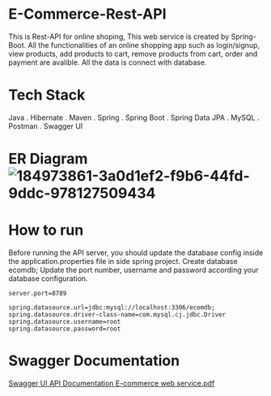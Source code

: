 # E-Commerce-Rest-API
This is Rest-API for online shoping, This web service is created by Spring-Boot. All the functionalities of an online shopping app such as login/signup, view products, add products to cart, remove products from cart, order and payment are avalible. All the data is connect with database.
# Tech Stack
   Java
. Hibernate
. Maven
. Spring
. Spring Boot
. Spring Data JPA
. MySQL
. Postman
. Swagger UI

# ER Diagram![184973861-3a0d1ef2-f9b6-44fd-9ddc-978127509434](https://user-images.githubusercontent.com/101567803/219017268-6a1b28bc-bdc7-4092-ab05-df5b0c6d4440.jpg)


# How to run
Before running the API server, you should update the database config inside the application.properties file in side spring project.
Create database ecomdb;
Update the port number, username and password according your database configuration.

    server.port=8789

    spring.datasource.url=jdbc:mysql://localhost:3306/ecomdb;
    spring.datasource.driver-class-name=com.mysql.cj.jdbc.Driver
    spring.datasource.username=root
    spring.datasource.password=root
   
# Swagger Documentation
[Swagger UI API Documentation E-commerce web service.pdf](https://github.com/Grajoria0083/E-Commerce-API/files/10553814/screencapture-localhost-8789-swagger-ui-2023-02-01-10_59_44.pdf)
